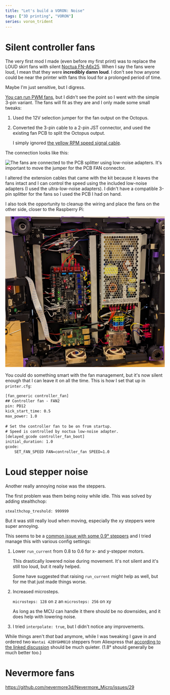 ```yaml
---
title: "Let's build a VORON: Noise"
tags: ["3D printing", "VORON"]
series: voron_trident
---
```


# Silent controller fans

The very first mod I made (even before my first print) was to replace the LOUD skirt fans with silent [Noctua FN-A6x25].
When I say the fans were loud, I mean that they were **incredibly damn loud**.
I don't see how anyone could be near the printer with fans this loud for a prolonged period of time.

Maybe I'm just sensitive, but I digress.

[You can run PWM fans][4pin], but I didn't see the point so I went with the simple 3-pin variant.
The fans will fit as they are and I only made some small tweaks:

1. Used the 12V selection jumper for the fan output on the Octopus.
1. Converted the 3-pin cable to a 2-pin JST connector, and used the existing fan PCB to split the Octopus output.

   I simply ignored [the yellow RPM speed signal cable][noctua-pins].

The connection looks like this:

![The fans are connected to the PCB splitter using low-noise adapters.  
It's important to move the jumper for the PCB FAN connector.](/images/trident/noctua_wiring.jpg)

I altered the extension cables that came with the kit because it leaves the fans intact and I can control the speed using the included low-noise adapters (I used the ultra-low-noise adapters).
I didn't have a compatible 3-pin splitter for the fans so I used the PCB I had on hand.

I also took the opportunity to cleanup the wiring and place the fans on the other side, closer to the Raspberry Pi:

![The wiring looks pretty neat. I hope I don't have to mess with it in a long time.](/images/trident/clean_wiring.jpg)

You could do something smart with the fan management, but it's now silent enough that I can leave it on all the time.
This is how I set that up in `printer.cfg`:

```
[fan_generic controller_fan]
## Controller fan - FAN2
pin: PD12
kick_start_time: 0.5
max_power: 1.0

# Set the controller fan to be on from startup.
# Speed is controlled by noctua low-noise adapter.
[delayed_gcode controller_fan_boot]
initial_duration: 1.0
gcode:
    SET_FAN_SPEED FAN=controller_fan SPEED=1.0
```


# Loud stepper noise

Another really annoying noise was the steppers.

The first problem was them being noisy while idle.
This was solved by adding stealthchop:

```
stealthchop_treshold: 999999
```

But it was still really loud when moving, especially the xy steppers were super annoying.

This seems to be a [common issue with some 0.9° steppers][09_issue] and I tried manage this with various config settings:

1. Lower `run_current` from 0.8 to 0.6 for x- and y-stepper motors.

   This drastically lowered noise during movement.
   It's not silent and it's still too loud, but it really helped.

   Some have suggested that raising `run_current` might help as well, but for me that just made things worse.

1. Increased microsteps.

   `microsteps: 128` on z an `microsteps: 256` on xy

   As long as the MCU can handle it there should be no downsides, and it does help with lowering noise.

1. I tried `interpolate: true`, but I didn't notice any improvements.

While things aren't *that* bad anymore, while I was tweaking I gave in and ordered two `Wantai 42BYGHM810` steppers from Aliexpress that [according to the linked discussion][09_issue] should be much quieter. (1.8° should generally be much better too.)


# Nevermore fans

https://github.com/nevermore3d/Nevermore_Micro/issues/29


[Noctua FN-A6x25]: https://noctua.at/en/nf-a6x25-flx
[4pin]: https://www.nicksherlock.com/2022/01/driving-a-4-pin-computer-pwm-fan-on-the-btt-octopus-using-klipper/
[noctua-pins]: https://faqs.noctua.at/en/support/solutions/articles/101000081757
[09_issue]: https://klipper.discourse.group/t/stepper-0-9-deg-very-noise/6961/1
